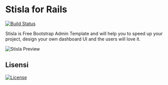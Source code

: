 # Stisla for Rails

[![Build Status](https://travis-ci.com/SunDi3yansyah/stisla-rails.svg)](https://travis-ci.com/SunDi3yansyah/stisla-rails)

Stisla is Free Bootstrap Admin Template and will help you to speed up your project, design your own dashboard UI and the users will love it.

![Stisla Preview](https://camo.githubusercontent.com/2135e0f6544a7286a3412cdc3df32d47fc91b045/68747470733a2f2f692e6962622e636f2f3674646d6358302f323031382d31312d31312d31352d33352d676574737469736c612d636f6d2e706e67)


## Lisensi

[![License](https://img.shields.io/github/license/rails-id/weblog.svg)](LICENSE)
